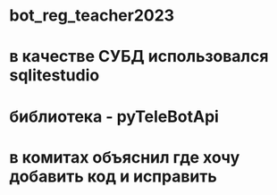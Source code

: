 # bot_reg_teacher2023
# в качестве СУБД использовался sqlitestudio
# библиотека - pyTeleBotApi
# в комитах объяснил где хочу добавить код и исправить
